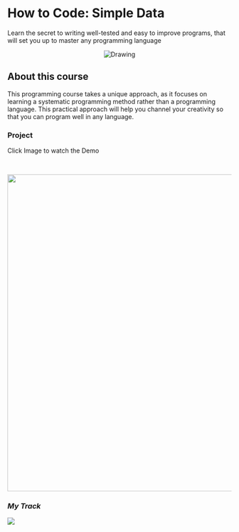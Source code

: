 How to Code: Simple Data
=====================

Learn the secret to writing well-tested and easy to improve programs, that will set you up to master any programming language

<p align="center">
<img src="https://github.com/doct0rX/SoftwareDevelopment/blob/master/HowToCode_SimpleData/screens/htc1_image-v4_378x225.jpg" alt="Drawing" style="width=700 height=700"/>
</p>

About this course
--------------------
This programming course takes a unique approach, as it focuses on learning a systematic programming method rather than a programming language. This practical approach will help you channel your creativity so that you can program well in any language.


### **Project**
Click Image to watch the Demo
<p>
<br /> <div class="separator" style="clear: both; text-align: center;"> <a href="https://www.youtube.com/watch?v=FkR1PlXG2WE&feature=youtu.be"><img alt="" border="0" height="711" src="https://github.com/doct0rX/SoftwareDevelopment/blob/master/HowToCode_SimpleData/finalProject/screens/Screen%20Shot%202018-04-02%20at%204.15.04%20PM.png" width="911" /></a></div>
</p>

### **_My Track_**

![](https://github.com/doct0rX/SoftwareDevelopment/blob/master/HowToCode_SimpleData/finalProject/screens/Screen%20Shot%202018-04-02%20at%204.11.07%20PM.png)
